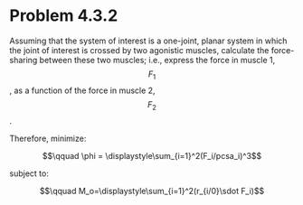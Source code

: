 # Problem 4.3.2

Assuming that the system of interest is a one-joint, planar system in which the joint of interest is crossed by two agonistic muscles, calculate the force-sharing between these two muscles; i.e., express the force in muscle 1, $$F_1$$, as a function of the force in muscle 2, $$F_2$$.&#x20;

Therefore, minimize:

$$\qquad \phi = \displaystyle\sum_{i=1}^2(F_i/pcsa_i)^3$$

subject to:

$$\qquad M_o=\displaystyle\sum_{i=1}^2(r_{i/0}\sdot F_i)$$​
